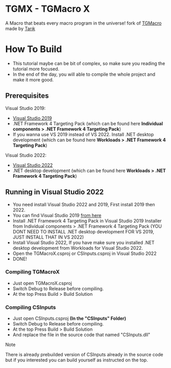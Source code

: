 # TGMX - TGMacro X

A Macro that beats every macro program in the universe!
fork of [TGMacro](https://github.com/trksyln/TGMacro) made by [Tarık](https://github.com/trksyln)

# How To Build
* This tutorial maybe can be bit of complex, so make sure you reading the tutorial more focused.
* In the end of the day, you will able to compile the whole project and make it more good.

## Prerequisites
Visual Studio 2019:
- [Visual Studio 2019](https://visualstudio.microsoft.com/thank-you-downloading-visual-studio/?sku=community&rel=16&utm_medium=microsoft&utm_campaign=download+from+relnotes&utm_content=vs2019ga+button)
- .NET Framework 4 Targeting Pack (which can be found here **Individual components > .NET Framework 4 Targeting Pack**)
- If you wanna use VS 2019 instead of VS 2022. Install .NET desktop development (which can be found here **Workloads > .NET Framework 4 Targeting Pack**) 
  
Visual Studio 2022:
- [Visual Studio 2022](https://visualstudio.microsoft.com/vs/)
- .NET desktop development (which can be found here **Workloads > .NET Framework 4 Targeting Pack**)


## Running in Visual Studio 2022

- You need install Visual Studio 2022 and 2019, First install 2019 then 2022.
- You can find Visual Studio 2019 [from here](https://visualstudio.microsoft.com/thank-you-downloading-visual-studio/?sku=community&rel=16&utm_medium=microsoft&utm_campaign=download+from+relnotes&utm_content=vs2019ga+button)
- Install .NET Framework 4 Targeting Pack in Visual Studio 2019 Installer from Individual components > .NET Framework 4 Targeting Pack
(YOU DONT NEED TO INSTALL .NET desktop development FOR VS 2019, JUST INSTALL THAT IN VS 2022)
- Install Visual Studio 2022, If you have make sure you installed  .NET desktop development from Workloads for Visual Studio 2022.
- Open the TGMacroX.csproj or CSInputs.csproj in Visual Studio 2022
- DONE!

### Compiling TGMacroX 

- Just open TGMacroX.csproj
- Switch Debug to Release before compiling.
- At the top Press Build > Build Solution
  
### Compiling CSInputs
- Just open CSInputs.csproj **(In the "CSInputs" Folder)**
- Switch Debug to Release before compiling.
- At the top Press Build > Build Solution
- And replace the file in the source code that named "CSInputs.dll"
> [!NOTE]
>  There is already prebuilded version of CSInputs already in the source code but if you interested you can build yourself as instructed on the top.



